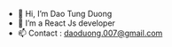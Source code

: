 - 👋 Hi, I’m Dao Tung Duong
- 👀 I’m a React Js developer
- 📫 Contact : daoduong.007@gmail.com

<!---
daoduong007/daoduong007 is a ✨ special ✨ repository because its `README.md` (this file) appears on your GitHub profile.
You can click the Preview link to take a look at your changes.
--->

